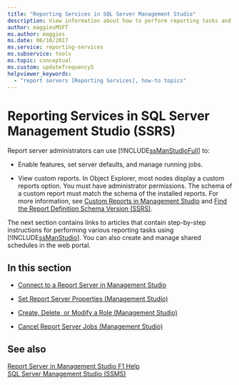 ```yaml
---
title: "Reporting Services in SQL Server Management Studio"
description: View information about how to perform reporting tasks and how to create and manage shared schedules in the web portal using SQL Server Management Studio.
author: maggiesMSFT
ms.author: maggies
ms.date: 06/10/2017
ms.service: reporting-services
ms.subservice: tools
ms.topic: conceptual
ms.custom: updatefrequency5
helpviewer_keywords:
  - "report servers [Reporting Services], how-to topics"
---
```

# Reporting Services in SQL Server Management Studio (SSRS)
  Report server administrators can use [!INCLUDE[ssManStudioFull](../../includes/ssmanstudiofull-md.md)] to:  
  
-   Enable features, set server defaults, and manage running jobs.  
  
-   View custom reports. In Object Explorer, most nodes display a custom reports option. You must have administrator permissions. The schema of a custom report must match the schema of the installed reports. For more information, see [Custom Reports in Management Studio](../../ssms/object/custom-reports-in-management-studio.md) and [Find the Report Definition Schema Version &#40;SSRS&#41;](../../reporting-services/reports/find-the-report-definition-schema-version-ssrs.md).  
  
 The next section contains links to articles that contain step-by-step instructions for performing various reporting tasks using [!INCLUDE[ssManStudio](../../includes/ssmanstudio-md.md)]. You can also create and manage shared schedules in the web portal.  
  
## In this section  
  
-   [Connect to a Report Server in Management Studio](../../reporting-services/tools/connect-to-a-report-server-in-management-studio.md)  
  
-   [Set Report Server Properties &#40;Management Studio&#41;](../../reporting-services/tools/set-report-server-properties-management-studio.md)  
  
-   [Create, Delete, or Modify a Role &#40;Management Studio&#41;](../../reporting-services/security/role-definitions-create-delete-or-modify.md)  
  
-   [Cancel Report Server Jobs &#40;Management Studio&#41;](../../reporting-services/tools/cancel-report-server-jobs-management-studio.md)  
  
## See also  
 [Report Server in Management Studio F1 Help](../../reporting-services/tools/report-server-in-management-studio-f1-help.md)   
 [SQL Server Management Studio (SSMS)](../../ssms/sql-server-management-studio-ssms.md)  
  
